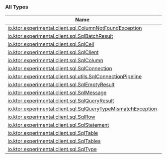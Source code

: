 

### All Types

| Name | Summary |
|---|---|
| [io.ktor.experimental.client.sql.ColumnNotFoundException](../io.ktor.experimental.client.sql/-column-not-found-exception/index.md) |  |
| [io.ktor.experimental.client.sql.SqlBatchResult](../io.ktor.experimental.client.sql/-sql-batch-result/index.md) |  |
| [io.ktor.experimental.client.sql.SqlCell](../io.ktor.experimental.client.sql/-sql-cell/index.md) |  |
| [io.ktor.experimental.client.sql.SqlClient](../io.ktor.experimental.client.sql/-sql-client/index.md) |  |
| [io.ktor.experimental.client.sql.SqlColumn](../io.ktor.experimental.client.sql/-sql-column/index.md) |  |
| [io.ktor.experimental.client.sql.SqlConnection](../io.ktor.experimental.client.sql/-sql-connection/index.md) |  |
| [io.ktor.experimental.client.sql.utils.SqlConnectionPipeline](../io.ktor.experimental.client.sql.utils/-sql-connection-pipeline.md) |  |
| [io.ktor.experimental.client.sql.SqlEmptyResult](../io.ktor.experimental.client.sql/-sql-empty-result.md) |  |
| [io.ktor.experimental.client.sql.SqlMessage](../io.ktor.experimental.client.sql/-sql-message/index.md) |  |
| [io.ktor.experimental.client.sql.SqlQueryResult](../io.ktor.experimental.client.sql/-sql-query-result.md) |  |
| [io.ktor.experimental.client.sql.SqlQueryTypeMismatchException](../io.ktor.experimental.client.sql/-sql-query-type-mismatch-exception/index.md) |  |
| [io.ktor.experimental.client.sql.SqlRow](../io.ktor.experimental.client.sql/-sql-row/index.md) |  |
| [io.ktor.experimental.client.sql.SqlStatement](../io.ktor.experimental.client.sql/-sql-statement/index.md) |  |
| [io.ktor.experimental.client.sql.SqlTable](../io.ktor.experimental.client.sql/-sql-table/index.md) |  |
| [io.ktor.experimental.client.sql.SqlTables](../io.ktor.experimental.client.sql/-sql-tables/index.md) |  |
| [io.ktor.experimental.client.sql.SqlType](../io.ktor.experimental.client.sql/-sql-type/index.md) |  |
